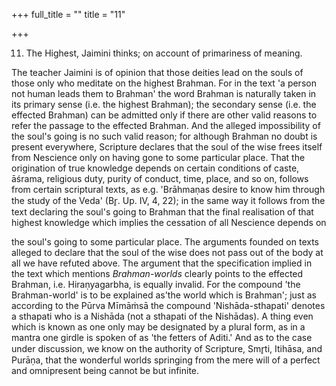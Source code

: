 +++
full_title = ""
title = "11"

+++


11. The Highest, Jaimini thinks; on account of primariness of meaning.

The teacher Jaimini is of opinion that those deities lead on the souls of those only who meditate on the highest Brahman. For in the text 'a person not human leads them to Brahman' the word Brahman is naturally taken in its primary sense (i.e. the highest Brahman); the secondary sense (i.e. the effected Brahman) can be admitted only if there are other valid reasons to refer the passage to the effected Brahman. And the alleged impossibility of the soul's going is no such valid reason; for although Brahman no doubt is present everywhere, Scripture declares that the soul of the wise frees itself from Nescience only on having gone to some particular place. That the origination of true knowledge depends on certain conditions of caste, āśrama, religious duty, purity of conduct, time, place, and so on, follows from certain scriptural texts, as e.g. 'Brāhmaṇas desire to know him through the study of the Veda' (Br̥. Up. IV, 4, 22); in the same way it follows from the text declaring the soul's going to Brahman that the final realisation of that highest knowledge which implies the cessation of all Nescience depends on

the soul's going to some particular place. The arguments founded on texts alleged to declare that the soul of the wise does not pass out of the body at all we have refuted above. The argument that the specification implied in the text which mentions _Brahman-worlds_ clearly points to the effected Brahman, i.e. Hiraṇyagarbha, is equally invalid. For the compound 'the Brahman-world' is to be explained as'the world which is Brahman'; just as according to the Pūrva Mīmāṁsā the compound 'Nishāda-sthapati' denotes a sthapati who is a Nishāda (not a sthapati of the Nishādas). A thing even which is known as one only may be designated by a plural form, as in a mantra one girdle is spoken of as 'the fetters of Aditi.' And as to the case under discussion, we know on the authority of Scripture, Smr̥ti, Itihāsa, and Purāṇa, that the wonderful worlds springing from the mere will of a perfect and omnipresent being cannot be but infinite.

